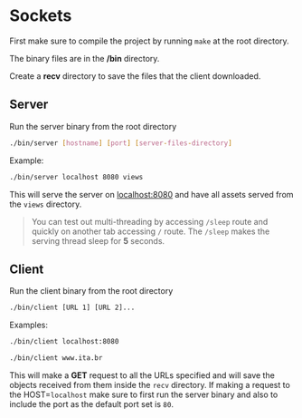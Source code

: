 # Sockets

First make sure to compile the project by running `make` at the root directory.

The binary files are in the **/bin** directory.

Create a **recv** directory to save the files that the client downloaded.

## Server

Run the server binary from the root directory

```bash
./bin/server [hostname] [port] [server-files-directory]
```

Example:

```bash
./bin/server localhost 8080 views
```

This will serve the server on <localhost:8080> and have all assets served from the `views` directory.

> You can test out multi-threading by accessing `/sleep` route and quickly on another tab accessing `/` route. The `/sleep` makes the serving thread sleep for **5** seconds.

## Client

Run the client binary from the root directory

```bash
./bin/client [URL 1] [URL 2]...
```

Examples:

```bash
./bin/client localhost:8080
```

```bash
./bin/client www.ita.br
```

This will make a **GET** request to all the URLs specified and will save the objects received from them inside the `recv` directory. If making a request to the HOST=`localhost` make sure to first run the server binary and also to include the port as the default port set is `80`.
